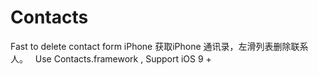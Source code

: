 # Contacts
Fast to delete contact form iPhone 
获取iPhone 通讯录，左滑列表删除联系人。   
Use Contacts.framework , Support iOS 9 + 
